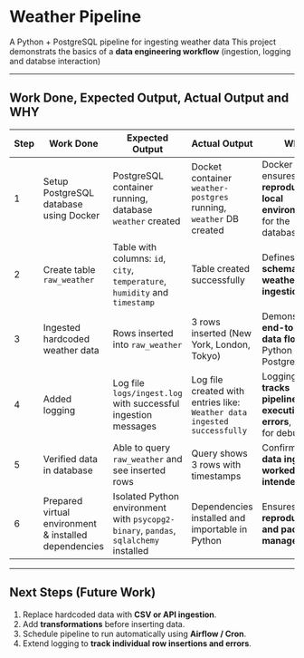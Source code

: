 # Weather Pipeline

A Python + PostgreSQL pipeline for ingesting weather data
This project demonstrats the basics of a **data engineering workflow** (ingestion, logging and databse interaction)

---
## Work Done, Expected Output, Actual Output and WHY

| Step | Work Done | Expected Output | Actual Output | Why |
|-|-|-|-|-|
|1| Setup PostgreSQL database using Docker | PostgreSQL container running, database `weather` created | Docket container `weather-postgres` running, `weather` DB created | Docker ensures a **reproducible local environemnet** for the database|
|2| Create table  `raw_weather` | Table with columns: `id`, `city`, `temperature`, `humidity` and `timestamp` | Table created successfully | Defines the **schema for weather data ingestion** |
| 3 | Ingested hardcoded weather data | Rows inserted into `raw_weather` | 3 rows inserted (New York, London, Tokyo) | Demonstrates **end-to-end data flow** from Python → PostgreSQL |
| 4 | Added logging | Log file `logs/ingest.log` with successful ingestion messages | Log file created with entries like: `Weather data ingested successfully` | Logging **tracks pipeline execution and errors**, useful for debugging |
| 5 | Verified data in database | Able to query `raw_weather` and see inserted rows | Query shows 3 rows with timestamps | Confirms that **data ingestion worked as intended** |
| 6 | Prepared virtual environment & installed dependencies | Isolated Python environment with `psycopg2-binary`, `pandas`, `sqlalchemy` installed | Dependencies installed and importable in Python | Ensures **reproducibility and package management** |


---

## Next Steps (Future Work)

1. Replace hardcoded data with **CSV or API ingestion**.
2. Add **transformations** before inserting data.
3. Schedule pipeline to run automatically using **Airflow / Cron**.
4. Extend logging to **track individual row insertions and errors**.
